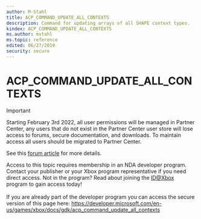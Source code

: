 ```yaml
---
author: M-Stahl
title: ACP_COMMAND_UPDATE_ALL_CONTEXTS
description: Command for updating arrays of all SHAPE context types.
kindex: ACP_COMMAND_UPDATE_ALL_CONTEXTS
ms.author: mstahl
ms.topic: reference
edited: 06/27/2019
security: secure
---
```


# ACP_COMMAND_UPDATE_ALL_CONTEXTS
> [!IMPORTANT]
> Starting February 3rd 2022, all user permissions will be managed in Partner Center, any users that do not exist in the Partner Center user store will lose access to forums, secure documentation, and downloads. To maintain access all users should be migrated to Partner Center. <p></p>See this <a href="https://forums.xboxlive.com/articles/132187/breaking-change-user-access-for-forums-secure-docu.html">forum article</a> for more details.  

 Access to this topic requires membership in an NDA developer program. Contact your publisher or your Xbox program representative if you need direct access. Not in the program? Read about joining the <a href="https://www.xbox.com/Developers/id">ID@Xbox</a> program to gain access today!  <br/><br/>If you are already part of the developer program you can access the secure version of this page here: <a target="_blank" href="https://developer.microsoft.com/en-us/games/xbox/docs/gdk/acp_command_update_all_contexts">https://developer.microsoft.com/en-us/games/xbox/docs/gdk/acp_command_update_all_contexts</a>